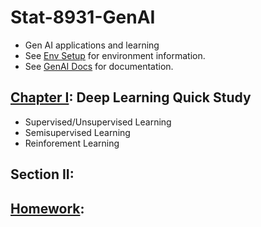# Stat-8931-GenAI
* Gen AI applications and learning
* See [Env Setup](https://github.com/Wayne-wyyking888/Stat-8931-GenAI/blob/main/env_setup_8931.ipynb) for environment information.
* See [GenAI Docs](https://jiegroup-genai.readthedocs-hosted.com/) for documentation.

## [Chapter I](https://github.com/Wayne-wyyking888/Stat-8931-GenAI/tree/main/chapter1): Deep Learning Quick Study
* Supervised/Unsupervised Learning
* Semisupervised Learning
* Reinforement Learning

## Section II:


## [Homework](??):

